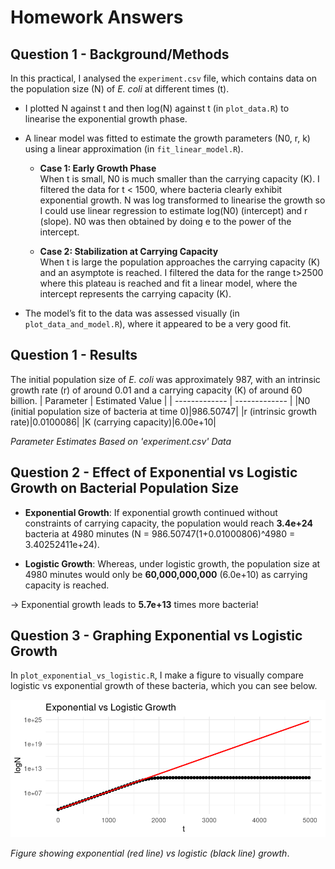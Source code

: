 # Homework Answers 


## Question 1 - Background/Methods

In this practical, I analysed the `experiment.csv` file, which contains data on the population size (N) of *E. coli* at different times (t).

* I plotted N against t and then log(N) against t (in `plot_data.R`) to linearise the exponential growth phase.
* A linear model was fitted to estimate the growth parameters (N0, r, k) using a linear approximation (in `fit_linear_model.R`).

  - **Case 1: Early Growth Phase**  
    When t is small, N0 is much smaller than the carrying capacity (K). I filtered the data for t < 1500, where bacteria clearly exhibit exponential growth. N was log transformed to linearise the growth so I could use linear regression to estimate log(N0) (intercept) and r (slope). N0 was then obtained by doing e to the power of the intercept.

  - **Case 2: Stabilization at Carrying Capacity**  
    When t is large the population approaches the carrying capacity (K) and an asymptote is reached. I filtered the data for the range t>2500 where this plateau is reached and fit a linear model, where the intercept represents the carrying capacity (K).

* The model’s fit to the data was assessed visually (in `plot_data_and_model.R`), where it appeared to be a very good fit.

## Question 1 - Results 

The initial population size of *E. coli* was approximately 987, with an intrinsic growth rate (r) of around 0.01 and a carrying capacity (K) of around 60 billion.
| Parameter  | Estimated Value |
| ------------- | ------------- |
|N0 (initial population size of bacteria at time 0)|986.50747|
|r (intrinsic growth rate)|0.0100086|
|K (carrying capacity)|6.00e+10|

*Parameter Estimates Based on 'experiment.csv' Data*

## Question 2 - Effect of Exponential vs Logistic Growth on Bacterial Population Size
- **Exponential Growth**:
  If exponential growth continued without constraints of carrying capacity, the population would reach **3.4e+24** bacteria at 4980 minutes (N = 986.50747(1+0.01000806)^4980 = 3.40252411e+24).

- **Logistic Growth**:
  Whereas, under logistic growth, the population size at 4980 minutes would only be **60,000,000,000** (6.0e+10) as carrying capacity is reached.

-> Exponential growth leads to **5.7e+13** times more bacteria!



## Question 3 - Graphing Exponential vs Logistic Growth 

In `plot_exponential_vs_logistic.R`, I make a figure to visually compare logistic vs exponential growth of these bacteria, which you can see below.

![logistic_growth](./Exponential_vs_Logistic_Growth_Plot.png)

*Figure showing exponential (red line) vs logistic (black line) growth*.

